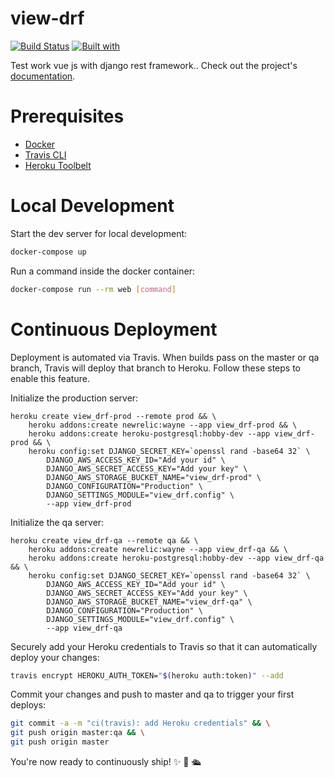 # view-drf

[![Build Status](https://travis-ci.org/lucky3337/view-drf.svg?branch=master)](https://travis-ci.org/lucky3337/view-drf)
[![Built with](https://img.shields.io/badge/Built_with-Cookiecutter_Django_Rest-F7B633.svg)](https://github.com/agconti/cookiecutter-django-rest)

Test work vue js with django rest framework.. Check out the project's [documentation](http://lucky3337.github.io/view-drf/).

# Prerequisites

- [Docker](https://docs.docker.com/docker-for-mac/install/)  
- [Travis CLI](http://blog.travis-ci.com/2013-01-14-new-client/)
- [Heroku Toolbelt](https://toolbelt.heroku.com/)

# Local Development

Start the dev server for local development:
```bash
docker-compose up
```

Run a command inside the docker container:

```bash
docker-compose run --rm web [command]
```

# Continuous Deployment

Deployment is automated via Travis. When builds pass on the master or qa branch, Travis will deploy that branch to Heroku. Follow these steps to enable this feature.

Initialize the production server:

```
heroku create view_drf-prod --remote prod && \
    heroku addons:create newrelic:wayne --app view_drf-prod && \
    heroku addons:create heroku-postgresql:hobby-dev --app view_drf-prod && \
    heroku config:set DJANGO_SECRET_KEY=`openssl rand -base64 32` \
        DJANGO_AWS_ACCESS_KEY_ID="Add your id" \
        DJANGO_AWS_SECRET_ACCESS_KEY="Add your key" \
        DJANGO_AWS_STORAGE_BUCKET_NAME="view_drf-prod" \
        DJANGO_CONFIGURATION="Production" \
        DJANGO_SETTINGS_MODULE="view_drf.config" \
        --app view_drf-prod
```

Initialize the qa server:

```
heroku create view_drf-qa --remote qa && \
    heroku addons:create newrelic:wayne --app view_drf-qa && \
    heroku addons:create heroku-postgresql:hobby-dev --app view_drf-qa && \
    heroku config:set DJANGO_SECRET_KEY=`openssl rand -base64 32` \
        DJANGO_AWS_ACCESS_KEY_ID="Add your id" \
        DJANGO_AWS_SECRET_ACCESS_KEY="Add your key" \
        DJANGO_AWS_STORAGE_BUCKET_NAME="view_drf-qa" \
        DJANGO_CONFIGURATION="Production" \
        DJANGO_SETTINGS_MODULE="view_drf.config" \
        --app view_drf-qa
```

Securely add your Heroku credentials to Travis so that it can automatically deploy your changes:

```bash
travis encrypt HEROKU_AUTH_TOKEN="$(heroku auth:token)" --add
```

Commit your changes and push to master and qa to trigger your first deploys:

```bash
git commit -a -m "ci(travis): add Heroku credentials" && \
git push origin master:qa && \
git push origin master
```

You're now ready to continuously ship! ✨ 💅 🛳
